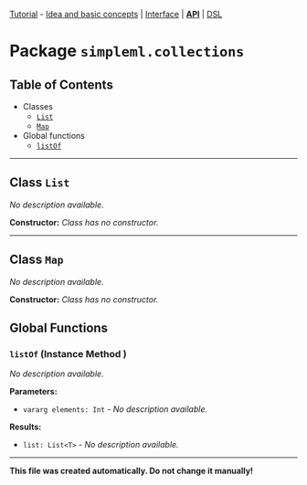 
[Tutorial][tutorial] - [Idea and basic concepts][tutorial_concepts] | [Interface][tutorial_interface] | [**API**][api] | [DSL][dsl-tutorial]

[tutorial]: ../../Tutorial.md
[tutorial_concepts]: ../../Tutorial-Basic-Concepts.md
[tutorial_interface]: ../../Tutorial-The-Simple-ML-Interface.md
[api]: ./README.md
[dsl-tutorial]: ../../DSL/tutorial/README.md

# Package `simpleml.collections`

## Table of Contents

* Classes
  * [`List`](#class-List)
  * [`Map`](#class-Map)
* Global functions
  * [`listOf`](#global-function-listOf)

----------

<a name='class-List'/>

## Class `List`
_No description available._

**Constructor:** _Class has no constructor._


----------

<a name='class-Map'/>

## Class `Map`
_No description available._

**Constructor:** _Class has no constructor._


## Global Functions
### `listOf` (Instance Method )
_No description available._

**Parameters:**
* `vararg elements: Int` - _No description available._

**Results:**
* `list: List<T>` - _No description available._

----------

**This file was created automatically. Do not change it manually!**
